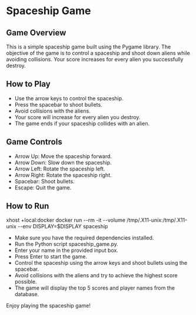 # Spaceship Game

## Game Overview 
This is a simple spaceship game built using the Pygame library. The objective of the game is to control a spaceship and shoot down aliens while avoiding collisions. Your score increases for every alien you successfully destroy.

## How to Play

 * Use the arrow keys to control the spaceship.
 * Press the spacebar to shoot bullets.
 * Avoid collisions with the aliens.
 * Your score will increase for every alien you destroy.
 * The game ends if your spaceship collides with an alien.


## Game Controls

 * Arrow Up: Move the spaceship forward.
 * Arrow Down: Slow down the spaceship.
 * Arrow Left: Rotate the spaceship left.
 * Arrow Right: Rotate the spaceship right.
 * Spacebar: Shoot bullets.
 * Escape: Quit the game.

## How to Run


xhost +local:docker
docker run --rm -it --volume /tmp/.X11-unix:/tmp/.X11-unix --env DISPLAY=$DISPLAY   spaceship



 * Make sure you have the required dependencies installed.
 * Run the Python script spaceship_game.py.
 * Enter your name in the provided input box.
 * Press Enter to start the game.
 * Control the spaceship using the arrow keys and shoot bullets using the spacebar.
 * Avoid collisions with the aliens and try to achieve the highest score possible.
 * The game will display the top 5 scores and player names from the database.

Enjoy playing the spaceship game!
